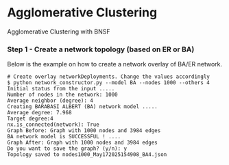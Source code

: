 # Agglomerative Clustering
Agglomerative Clustering with BNSF

### Step 1 - Create a network topology (based on ER or BA)
Below is the example on how to create a network overlay of BA/ER network.

```shell
# Create overlay networkDeployments. Change the values accordingly
$ python network_constructor.py --model BA --nodes 1000 --others 4
Initial status from the input .....
Number of nodes in the network: 1000
Average neighbor (degree): 4
Creating BARABASI ALBERT (BA) network model .....
Average degree: 7.968
Target degree:4
nx.is_connected(network): True
Graph Before: Graph with 1000 nodes and 3984 edges
BA network model is SUCCESSFUL ! ....
Graph After: Graph with 1000 nodes and 3984 edges
Do you want to save the graph? (y/n): y
Topology saved to nodes1000_May172025154908_BA4.json

